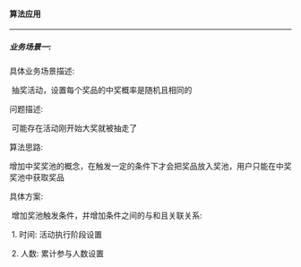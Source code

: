 #### 算法应用

---

##### 业务场景一:

具体业务场景描述:

​	抽奖活动，设置每个奖品的中奖概率是随机且相同的

问题描述:

​	可能存在活动刚开始大奖就被抽走了

算法思路:

​	增加中奖奖池的概念，在触发一定的条件下才会把奖品放入奖池，用户只能在中奖奖池中获取奖品

具体方案:

​	增加奖池触发条件，并增加条件之间的与和且关联关系:

​		1. 时间: 活动执行阶段设置

​		2. 人数: 累计参与人数设置

​	

